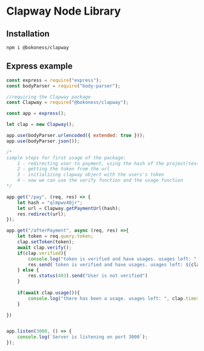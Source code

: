 # Clapway Node Library

## Installation
```npm i @bokoness/clapway```
## Express example

```js
const express = require("express");
const bodyParser = require("body-parser");

//requiring the Clapway package
const Clapway = require("@bokoness/clapway");

const app = express();

let clap = new Clapway();

app.use(bodyParser.urlencoded({ extended: true }));
app.use(bodyParser.json());

/*
simple steps for first usage of the package:
    1 - redirecting user to payment, using the hash of the project(test hash or real one)
    2 - getting the token from the url
    3 - initializing clapway object with the users's token
    4 - now we can use the verify function and the usage function
*/

app.get("/pay", (req, res) => {    
	let hash = "qlmpwv40jr";
	let url = Clapway.getPaymentUrl(hash);
	res.redirect(url);
});

app.get("/afterPayment", async (req, res) =>{    
    let token = req.query.token;
    clap.setToken(token); 
    await clap.verify();
    if(clap.verified){
        console.log("token is verified and have usages. usages left: ", clap.times);
        res.send(`token is verified and have usages. usages left: ${clap.times}`);
    } else {
        res.status(403).send("User is not verified")
    }
    
    if(await clap.usage()){
        console.log("there has been a usage. usages left: ", clap.times);
    }        

})


app.listen(3000, () => {
	console.log(`Server is listening on port 3000`);
});

